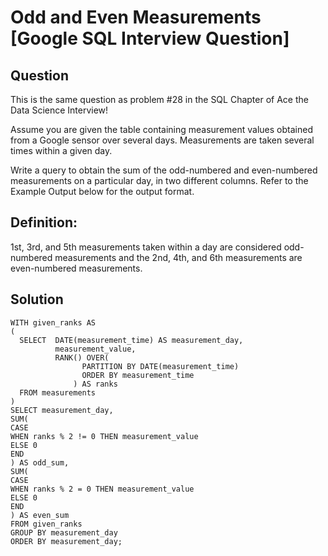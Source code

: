 # Odd and Even Measurements [Google SQL Interview Question]

## Question
This is the same question as problem #28 in the SQL Chapter of Ace the Data Science Interview!

Assume you are given the table containing measurement values obtained from a Google sensor over several days. Measurements are taken several times within a given day.

Write a query to obtain the sum of the odd-numbered and even-numbered measurements on a particular day, in two different columns. Refer to the Example Output below for the output format.

## Definition:

1st, 3rd, and 5th measurements taken within a day are considered odd-numbered measurements and the 2nd, 4th, and 6th measurements are even-numbered measurements.

## Solution
```
WITH given_ranks AS 
(
  SELECT  DATE(measurement_time) AS measurement_day, 
          measurement_value,
          RANK() OVER(
                PARTITION BY DATE(measurement_time) 
                ORDER BY measurement_time
              ) AS ranks
  FROM measurements
)
SELECT measurement_day,
SUM(
CASE
WHEN ranks % 2 != 0 THEN measurement_value
ELSE 0
END
) AS odd_sum,
SUM(
CASE
WHEN ranks % 2 = 0 THEN measurement_value
ELSE 0
END
) AS even_sum
FROM given_ranks
GROUP BY measurement_day
ORDER BY measurement_day;
```

